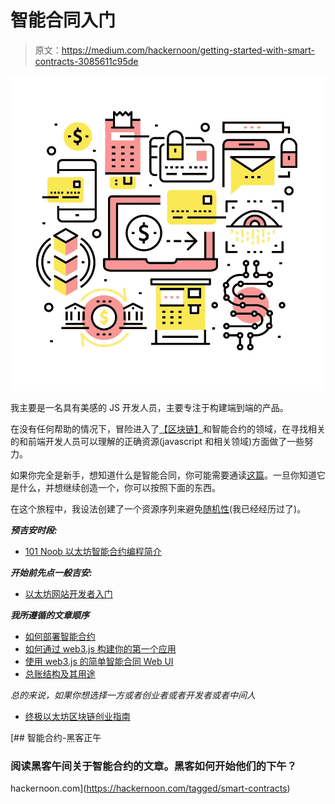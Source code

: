 # 智能合同入门

> 原文：<https://medium.com/hackernoon/getting-started-with-smart-contracts-3085611c95de>

![](img/1ef3d8a78a44c6bbd6cb9e83f6dc2695.png)

我主要是一名具有美感的 JS 开发人员，主要专注于构建端到端的产品。

在没有任何帮助的情况下，冒险进入了[【区块链】](http://confusedcoin.com/what-is-blockchain/)和智能合约的领域，在寻找相关的和前端开发人员可以理解的正确资源(javascript 和相关领域)方面做了一些努力。

如果你完全是新手，想知道什么是智能合同，你可能需要通读[这篇](https://blockgeeks.com/guides/smart-contracts/)。一旦你知道它是什么，并想继续创造一个，你可以按照下面的东西。

在这个旅程中，我设法创建了一个资源序列来避免[随机性](http://confusedcoin.com/cryptic-chain-blockchain-bitcoin/)(我已经经历过了)。

***预吉安时段:***

*   [101 Noob 以太坊智能合约编程简介](/@ConsenSys/a-101-noob-intro-to-programming-smart-contracts-on-ethereum-695d15c1dab4)

***开始前先点一般吉安:***

*   [以太坊网站开发者入门](https://hackernoon.com/getting-started-as-an-ethereum-web-developer-9a2a4ab47baf)

***我所遵循的文章顺序***

*   [如何部署智能合约](/hci-wvu/hello-world-in-solidity-3e7d3e025831)
*   [如何通过 web3.js 构建你的第一个应用](/hci-wvu/how-to-build-your-first-ðapp-fe0c89d8f95f)
*   [使用 web3.js 的简单智能合同 Web UI](http://hypernephelist.com/2016/06/21/a-simple-smart-contract-ui-web3.html)
*   [总账结构及其用途](/hci-wvu/hyper-ledger-fabric-and-its-purposes-c07d9973ad41)

*总的来说，如果你想选择一方或者创业者或者开发者或者中间人*
* [终极以太坊区块链创业指南](https://hackernoon.com/an-entrepreneur-programmer-and-user-walk-into-a-smart-contract-the-ultimate-ethereum-blockchain-7b8dbd0c8463)

[](https://hackernoon.com/tagged/smart-contracts) [## 智能合约-黑客正午

### 阅读黑客午间关于智能合约的文章。黑客如何开始他们的下午？

hackernoon.com](https://hackernoon.com/tagged/smart-contracts)